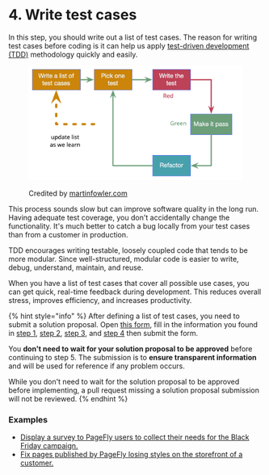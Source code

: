 # 4. Write test cases

In this step, you should write out a list of test cases. The reason for writing test cases before coding is it can help us apply [test-driven development (TDD)](../../test-driven-development-tdd.md) methodology quickly and easily.

<figure><img src="../../../.gitbook/assets/card.png" alt=""><figcaption><p>Credited by <a href="https://martinfowler.com/bliki/TestDrivenDevelopment.html">martinfowler.com</a></p></figcaption></figure>

This process sounds slow but can improve software quality in the long run. Having adequate test coverage, you don't accidentally change the functionality. It's much better to catch a bug locally from your test cases than from a customer in production.

TDD encourages writing testable, loosely coupled code that tends to be more modular. Since well-structured, modular code is easier to write, debug, understand, maintain, and reuse.

When you have a list of test cases that cover all possible use cases, you can get quick, real-time feedback during development. This reduces overall stress, improves efficiency, and increases productivity.

{% hint style="info" %}
After defining a list of test cases, you need to submit a solution proposal. Open [this form](https://docs.google.com/forms/d/e/1FAIpQLSc8IcTnfy\_6Y92hScpEwUMpfWXQengWYQtxPXiXPbmStBWilw/viewform), fill in the information you found in [step 1](1.-understand-the-issue.md), [step 2](2.-find-multiple-solutions.md), [step 3](3.-choose-one-solution.md), and [step 4](4.-write-test-cases.md) then submit the form.

You **don't need to wait for your solution proposal to be approved** before continuing to step 5. The submission is to **ensure transparent information** and will be used for reference if any problem occurs.

While you don't need to wait for the solution proposal to be approved before implementing, a pull request missing a solution proposal submission will not be reviewed.
{% endhint %}

### Examples

* [Display a survey to PageFly users to collect their needs for the Black Friday campaign.](../example-1/4.-write-test-cases.md)
* [Fix pages published by PageFly losing styles on the storefront of a customer.](../example-2/4.-write-test-cases.md)
